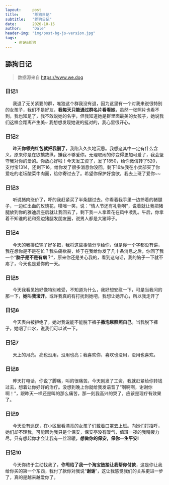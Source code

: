 ```yaml
---
layout:     post
title:      "舔狗日记"
subtitle:   "舔狗日记"
date:       2020-10-15
author:     "Dale"
header-img: "img/post-bg-js-version.jpg"
tags:
    - 杂记&舔狗 
---
```


## 舔狗日记
> 数据源来自 https://www.we.dog 

### 日记1
&#160;&#160; &#160; &#160;我退了无关紧要的群，唯独这个群我没有退，因为这里有一个对我来说很特别的女孩子，我们不是好友，**我每天只能通过群名片看看她**，虽然一张照片也看不到，我也知足了，我不敢说她的名字，但我知道她是群里面最美的女孩子，她说我们这样会距离产生美~ 我想想发现她说的挺对的，我心里很开心。

### 日记2
&#160;&#160; &#160; &#160;昨天**你领完红包就把我删了**，我陷入久久地沉思。我想这其中一定有什么含义，原来你是在欲擒故纵，嫌我不够爱你。无理取闹的你变得更加可爱了，我会坚守我对你的爱的。你放心好啦！今天发工资了，发了1850，给你微信转了520，支付宝1314，还剩下16。给你发了很多消息你没回。剩下16块我在小卖部买了你爱吃的老坛酸菜牛肉面，给你寄过去了。希望你保护好食欲，我去上班了爱你~~

### 日记3
&#160;&#160; &#160; &#160;听说猪肉涨价了，吓的我赶紧买了半条腿过去。你看着我手里一边拎着的猪腿子，一边红出血的玫瑰花，噗嗤一笑，说：“情人节还有礼物啊”，说着就让我把猪腿放到你的雅迪后座后就让我回去了，剩下我一人拿着花在风中凌乱。午后，你拿着不知谁的花和旁边猪腿发朋友圈，说男人都是大猪蹄子。

### 日记4
&#160;&#160; &#160; &#160;今天的我排位输了好多把，我将这些事情分享给你，但是你一个字都没有讲，我在想你是不是在忙？我头痛欲裂，终于在我给你发了几十条消息之后，你回了我一个“**脑子是不是有病？**”，原来你还是关心我的，看到这句话，我的脑子一下就不疼了，今天也是爱你的一天。

### 日记5
&#160;&#160; &#160; &#160;今天我看见她好像特别难受，不知道为什么，我好想安慰一下，可是当我问的那一下，**她叫我滚开**。或许我真的有打扰到她吧，我想让她开心，所以我走开了

### 日记6
&#160;&#160; &#160; &#160;今天表白被拒绝了，她对我说能不能脱下裤子**撒泡尿照照自己**。当我脱下裤子，她咽了口水，说我们可以试一下。

### 日记7
&#160;&#160; &#160; &#160;天上的月亮，亮也没用，没用也亮；我喜欢你，喜欢也没用，没用也喜欢。

### 日记8
&#160;&#160; &#160; &#160;昨天打电话，你说了脚痛，叫的很痛苦。今天刚发了工资，我就赶紧给你转钱过去，想着让你好好的治疗。没想到晚上你就给我发语音了“啊啊啊，谢谢你啊！”，跟昨天一样还是叫的那么痛苦，那一刻我高兴的哭了，应该是理疗有效果了。

### 日记9
&#160;&#160; &#160; &#160;今天没有巡逻，在小区里看漂亮的女孩子们戴着口罩去上班。向她们打招呼，她们却不理我，可能因为我只是个保安，保安亭没有暖气，值班一夜的我精疲力尽，只有想起你才会让我有一丝温暖，**想做你的保安，保你一生平安!**

### 日记10
&#160;&#160; &#160; &#160;今天你终于主动找我了，**你甩给了我一个淘宝链接让我帮你付款**，这是你让我给你买的第一个东西，我付了款你对我说“**谢谢**”，这让我感觉我们的关系更进一步了，真的是越来越爱你了。
